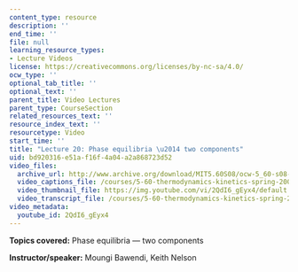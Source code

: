 ```yaml
---
content_type: resource
description: ''
end_time: ''
file: null
learning_resource_types:
- Lecture Videos
license: https://creativecommons.org/licenses/by-nc-sa/4.0/
ocw_type: ''
optional_tab_title: ''
optional_text: ''
parent_title: Video Lectures
parent_type: CourseSection
related_resources_text: ''
resource_index_text: ''
resourcetype: Video
start_time: ''
title: "Lecture 20: Phase equilibria \u2014 two components"
uid: bd920316-e51a-f16f-4a04-a2a868723d52
video_files:
  archive_url: http://www.archive.org/download/MIT5.60S08/ocw-5_60-s08-lec20_300k.mp4
  video_captions_file: /courses/5-60-thermodynamics-kinetics-spring-2008/82c2c4f68010553e8fe59f20ce382772_2QdI6_gEyx4.vtt
  video_thumbnail_file: https://img.youtube.com/vi/2QdI6_gEyx4/default.jpg
  video_transcript_file: /courses/5-60-thermodynamics-kinetics-spring-2008/8bba7e1587e6320356b58d50a388f122_2QdI6_gEyx4.pdf
video_metadata:
  youtube_id: 2QdI6_gEyx4
---
```


**Topics covered:** Phase equilibria — two components

**Instructor/speaker:** Moungi Bawendi, Keith Nelson

